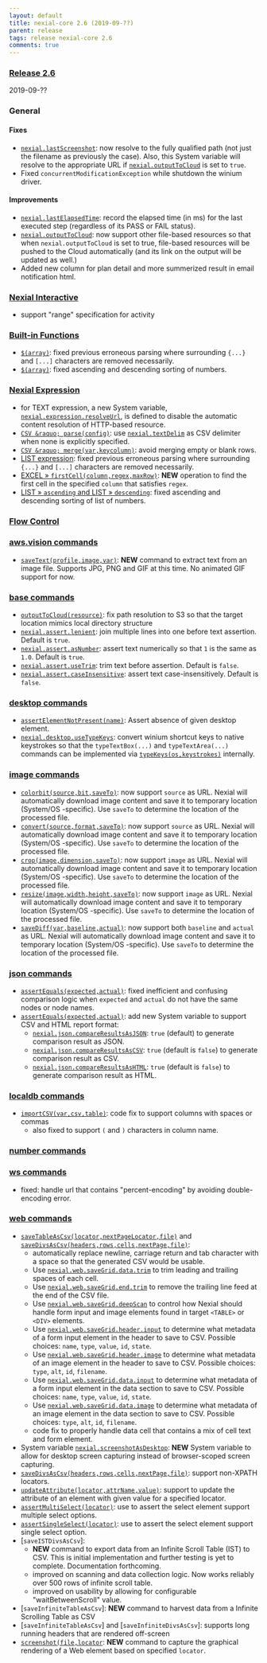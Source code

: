 ```yaml
---
layout: default
title: nexial-core 2.6 (2019-09-??)
parent: release
tags: release nexial-core 2.6
comments: true
---
```


### <a href="https://github.com/nexiality/nexial-core/releases/tag/nexial-core-v2.6_???" class="external-link" target="_nexial_link">Release 2.6</a>
2019-09-??


### General
#### Fixes
- [`nexial.lastScreenshot`](../systemvars/index#nexial.lastScreenshot): now resolve to the fully qualified path 
  (not just the filename as previously the case). Also, this System variable will resolve to the appropriate URL if 
  [`nexial.outputToCloud`](../systemvars/index#nexial.outputToCloud) is set to `true`.
- Fixed `concurrentModificationException` while shutdown the winium driver.

#### Improvements
- [`nexial.lastElapsedTime`](../systemvars/index#nexial.lastElapsedTime): record the elapsed time (in ms) for the last
  executed step (regardless of its PASS or FAIL status).
- [`nexial.outputToCloud`](../systemvars/index#nexial.outputToCloud): now support other file-based resources so that
  when `nexial.outputToCloud` is set to true, file-based resources will be pushed to the Cloud automatically (and its 
  link on the output will be updated as well.)
- Added new column for plan detail and more summerized result in email notification html.


### [Nexial Interactive](../interactive)
- support "range" specification for activity


### [Built-in Functions](../functions)
- [`$(array)`](../functions/$(array)): fixed previous erroneous parsing where surrounding `{...}` and `[...]` characters 
  are removed necessarily.
- [`$(array)`](../functions/$(array)): fixed ascending and descending sorting of numbers.


### [Nexial Expression](../expressions)
- for TEXT expression, a new System variable, [`nexial.expression.resolveUrl`](../systemvars/index#nexial.expression.resolveUrl),
  is defined to disable the automatic content resolution of HTTP-based resource.
- [`CSV &raquo; parse(config)`](../expressions/CSVexpression#parseconfig): use 
  [`nexial.textDelim`](../systemvars/index#nexial.textDelim) as CSV delimiter when none is explicitly specified.
- [`CSV &raquo; merge(var,keycolumn)`](../expressions/CSVexpression#mergevarkeycolumn): avoid merging empty or blank rows.
- [LIST expression](../expressions/LISTexpression): fixed previous erroneous parsing where surrounding `{...}` and 
  `[...]` characters are removed necessarily.
- [EXCEL &raquo; `firstCell(column,regex,maxRow)`](../expressions/EXCELexpression#firstcellcolumnregexmaxrow): **NEW** 
  operation to find the first cell in the specified `column` that satisfies `regex`.
- [LIST &raquo; `ascending` and LIST &raquo; `descending`](../expressions/LISTexpression): fixed ascending and 
  descending sorting of list of numbers.


### [Flow Control](../flowcontrols)


### [aws.vision commands](../commands/aws.vision)
- [`saveText(profile,image,var)`](../commands/aws.vision/saveText(profile,image,var)): **NEW** command to extract text
  from an image file. Supports JPG, PNG and GIF at this time. No animated GIF support for now.


### [base commands](../commands/base)
- [`outputToCloud(resource)`](../commands/base/outputToCloud(resource)): fix path resolution to S3 so that the target 
  location mimics local directory structure
- [`nexial.assert.lenient`](../systemvars/index#nexial.assert.lenient): join multiple lines into one before text 
  assertion. Default is `true`.
- [`nexial.assert.asNumber`](../systemvars/index#nexial.assert.asNumber): assert text numerically so that `1` is the 
  same as `1.0`. Default is `true`.
- [`nexial.assert.useTrim`](../systemvars/index#nexial.assert.useTrim): trim text before assertion. Default is `false`.
- [`nexial.assert.caseInsensitive`](../systemvars/index#nexial.assert.caseInsensitive): assert text case-insensitively. 
  Default is `false`.


### [desktop commands](../commands/desktop)
- [`assertElementNotPresent(name)`](../commands/desktop/assertElementNotPresent(name)): Assert absence of given desktop 
  element.
- [`nexial.desktop.useTypeKeys`](../systemvars/index#nexial.desktop.useTypeKeys): convert winium shortcut keys to 
  native keystrokes so that the `typeTextBox(...)` and `typeTextArea(...)` commands can be implemented via 
  [`typeKeys(os,keystrokes)`](../commands/desktop/typeKeys(os,keystrokes)) internally.


### [image commands](../commands/image)
- [`colorbit(source,bit,saveTo)`](../commands/image/colorbit(source,bit,saveTo)): now support `source` as URL. Nexial 
  will automatically download image content and save it to temporary location (System/OS -specific). Use `saveTo` to 
  determine the location of the processed file.
- [`convert(source,format,saveTo)`](../commands/image/convert(source,format,saveTo)): now support `source` as URL. 
  Nexial will automatically download image content and save it to temporary location (System/OS -specific). Use 
  `saveTo` to determine the location of the processed file.
- [`crop(image,dimension,saveTo)`](../commands/image/crop(image,dimension,saveTo)): now support `image` as URL. 
  Nexial will automatically download image content and save it to temporary location (System/OS -specific). Use 
  `saveTo` to determine the location of the processed file.
- [`resize(image,width,height,saveTo)`](../commands/image/resize(image,width,height,saveTo)): now support `image` as 
  URL. Nexial will automatically download image content and save it to temporary location (System/OS -specific). Use 
  `saveTo` to determine the location of the processed file.
- [`saveDiff(var,baseline,actual)`](../commands/image/saveDiff(var,baseline,actual)): now support both `baseline` and 
  `actual` as URL. Nexial will automatically download image content and save it to temporary location (System/OS 
  -specific). Use `saveTo` to determine the location of the processed file.


### [json commands](../commands/json)
- [`assertEquals(expected,actual)`](../commands/json/assertEqual(expected,actual)): fixed inefficient and confusing
  comparison logic when `expected` and `actual` do not have the same nodes or node names.
- [`assertEquals(expected,actual)`](../commands/json/assertEqual(expected,actual)): add new System variable to support
  CSV and HTML report format:
  - [`nexial.json.compareResultsAsJSON`](../systemvars/index#compareResultsAsJSON): `true` (default) to generate 
    comparison result as JSON.
  - [`nexial.json.compareResultsAsCSV`](../systemvars/index#compareResultsAsCSV): `true` (default is `false`) to 
    generate comparison result as CSV.
  - [`nexial.json.compareResultsAsHTML`](../systemvars/index#compareResultsAsHTML): `true` (default is `false`) to 
    generate comparison result as HTML.


### [localdb commands](../commands/localdb)
- [`importCSV(var,csv,table)`](../commands/localdb/importCSV(var,csv,table)): code fix to support columns with spaces 
  or commas
  - also fixed to support `(` and `)` characters in column name.


### [number commands](../commands/number)


### [ws commands](../commands/ws)
- fixed: handle url that contains "percent-encoding" by avoiding double-encoding error.


### [web commands](../commands/web)
- [`saveTableAsCsv(locator,nextPageLocator,file)`](../commands/web/saveTableAsCsv(locator,nextPageLocator,file)) and
  [`saveDivsAsCsv(headers,rows,cells,nextPage,file)`](../commands/web/saveDivsAsCsv(headers,rows,cells,nextPage,file)):
  - automatically replace newline, carriage return and tab character with a space so that the generated CSV would be
    usable.
  - Use [`nexial.web.saveGrid.data.trim`](../systemvars/index#nexial.web.saveGrid.data.trim) to trim leading and 
    trailing spaces of each cell.
  - Use [`nexial.web.saveGrid.end.trim`](../systemvars/index#nexial.web.saveGrid.data.trim) to remove the trailing
    line feed at the end of the CSV file.
  - Use [`nexial.web.saveGrid.deepScan`](../systemvars/index#nexial.web.saveGrid.deepScan) to control how Nexial should
    handle form input and image elements found in target `<TABLE>` or `<DIV>` elements. 
  - Use [`nexial.web.saveGrid.header.input`](../systemvars/index#nexial.web.saveGrid.header.input) to determine what
    metadata of a form input element in the header to save to CSV. Possible choices: `name`, `type`, `value`, `id`, 
    `state`. 
  - Use [`nexial.web.saveGrid.header.image`](../systemvars/index#nexial.web.saveGrid.header.image) to determine what
    metadata of an image element in the header to save to CSV. Possible choices: `type`, `alt`, `id`, `filename`. 
  - Use [`nexial.web.saveGrid.data.input`](../systemvars/index#nexial.web.saveGrid.data.input) to determine what
    metadata of a form input element in the data section to save to CSV. Possible choices: `name`, `type`, `value`, 
    `id`, `state`. 
  - Use [`nexial.web.saveGrid.data.image`](../systemvars/index#nexial.web.saveGrid.data.image) to determine what 
    metadata of an image element in the data section to save to CSV. Possible choices: `type`, `alt`, `id`, `filename`.
  - code fix to properly handle data cell that contains a mix of cell text and form element.
- System variable [`nexial.screenshotAsDesktop`](../systemvars/index#nexial.screenshotAsDesktop): **NEW** System
  variable to allow for desktop screen capturing instead of browser-scoped screen capturing.
- [`saveDivsAsCsv(headers,rows,cells,nextPage,file)`](../commands/web/saveDivsAsCsv(headers,rows,cells,nextPage,file)):
  support non-XPATH locators.
- [`updateAttribute(locator,attrName,value)`](../commands/web/updateAttribute(locator,attrName,value)): support to 
  update the attribute of an element with given value for a specified locator.
- [`assertMultiSelect(locator)`](../commands/web/assertMultiSelect(locator)): use to assert the select element support 
  multiple select options.
- [`assertSingleSelect(locator)`](../commands/web/assertSingleSelect(locator)): use to assert the select element 
  support single select option.
- [`saveISTDivsAsCsv`]: 
  - **NEW** command to export data from an Infinite Scroll Table (IST) to CSV. This is initial implementation and 
    further testing is yet to complete. Documentation forthcoming.
  - improved on scanning and data collection logic. Now works reliably over 500 rows of infinite scroll table.
  - improved on usability by allowing for configurable "waitBetweenScroll" value.
- [`saveInfiniteTableAsCsv`]: **NEW** command to harvest data from a Infinite Scrolling Table as CSV
- [`saveInfiniteTableAsCsv`] and [`saveInfiniteDivsAsCsv`]: supports long running headers that are rendered off-screen
- [`screenshot(file,locator`](../commands/web/screenshot(file,locator)): **NEW** command to capture the graphical 
  rendering of a Web element based on specified `locator`.

